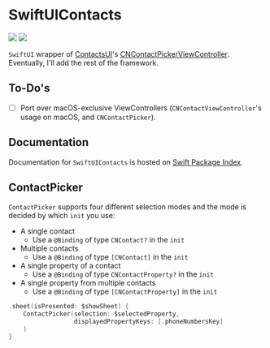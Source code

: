 # SwiftUIContacts

[![](https://img.shields.io/endpoint?url=https%3A%2F%2Fswiftpackageindex.com%2Fapi%2Fpackages%2Fedonv%2FSwiftUIContacts%2Fbadge%3Ftype%3Dswift-versions)](https://swiftpackageindex.com/edonv/SwiftUIContacts)
[![](https://img.shields.io/endpoint?url=https%3A%2F%2Fswiftpackageindex.com%2Fapi%2Fpackages%2Fedonv%2FSwiftUIContacts%2Fbadge%3Ftype%3Dplatforms)](https://swiftpackageindex.com/edonv/SwiftUIContacts)

`SwiftUI` wrapper of [ContactsUI](https://developer.apple.com/documentation/contactsui)'s  [CNContactPickerViewController](https://developer.apple.com/documentation/contactsui/cncontactpickerviewcontroller). Eventually, I'll add the rest of the framework. 

## To-Do's
- [ ] Port over macOS-exclusive ViewControllers (`CNContactViewController`'s usage on macOS, and `CNContactPicker`).

## Documentation

Documentation for `SwiftUIContacts` is hosted on [Swift Package Index](https://swiftpackageindex.com/edonv/SwiftUIContacts/documentation/swiftuicontacts).

## ContactPicker

`ContactPicker` supports four different selection modes and the mode is decided by which `init` you use:
- A single contact 
  - Use a `@Binding` of type `CNContact?` in the `init`
- Multiple contacts 
  - Use a `@Binding` of type `[CNContact]` in the `init`
- A single property of a contact 
  - Use a `@Binding` of type `CNContactProperty?` in the `init`
- A single property from multiple contacts 
  - Use a `@Binding` of type `[CNContactProperty]` in the `init`

```swift
.sheet(isPresented: $showSheet) {
    ContactPicker(selection: $selectedProperty,
                  displayedPropertyKeys: [.phoneNumbersKey]
    )
}
```
